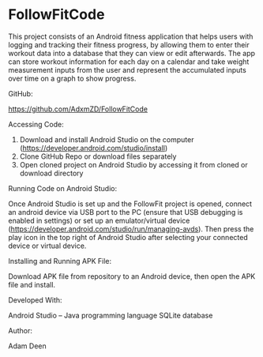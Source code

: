 # FollowFitCode

This project consists of an Android fitness application that helps users with logging and tracking their fitness progress, by allowing them to enter their workout data into a database that they can view or edit afterwards. The app can store workout information for each day on a calendar and take weight measurement inputs from the user and represent the accumulated inputs over time on a graph to show progress. 

GitHub:

https://github.com/AdxmZD/FollowFitCode

Accessing Code:

1)	Download and install Android Studio on the computer (https://developer.android.com/studio/install)
2)	Clone GitHub Repo or download files separately
3)	Open cloned project on Android Studio by accessing it from cloned or download directory

Running Code on Android Studio:

Once Android Studio is set up and the FollowFit project is opened, connect an android device via USB port to the PC (ensure that USB debugging is enabled in settings) or set up an emulator/virtual device (https://developer.android.com/studio/run/managing-avds). Then press the play icon in the top right of Android Studio after selecting your connected device or virtual device.

Installing and Running APK File:

Download APK file from repository to an Android device, then open the APK file and install.

Developed With:

Android Studio – Java programming language
SQLite database

Author:

Adam Deen
